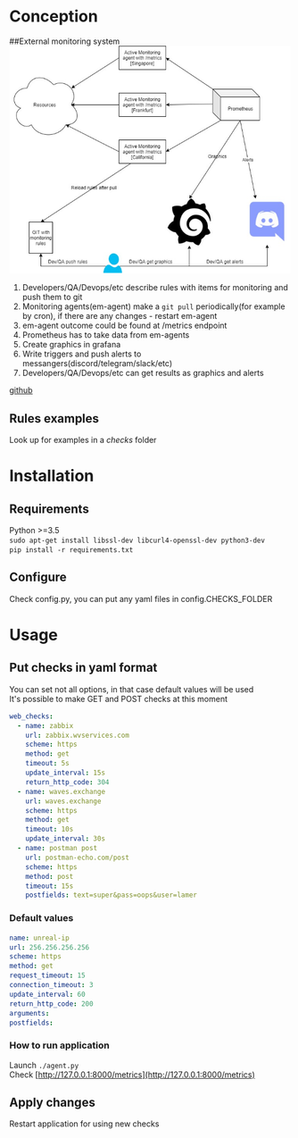 # Conception
##External monitoring system
![conception](conception.jpg)  
1. Developers/QA/Devops/etc describe rules with items for monitoring and push them to git
2. Monitoring agents(em-agent) make a `git pull` periodically(for example by cron), if there are any changes - restart em-agent
3. em-agent outcome could be found at /metrics endpoint
4. Prometheus has to take data from em-agents
5. Create graphics in grafana
6. Write triggers and push alerts to messangers(discord/telegram/slack/etc)
7. Developers/QA/Devops/etc can get results as graphics and alerts

[github](https://github.com/alter/em-agent)  

## Rules examples
Look up for examples in a *checks* folder  

# Installation
## Requirements
Python >=3.5  
`sudo apt-get install libssl-dev libcurl4-openssl-dev python3-dev`  
`pip install -r requirements.txt` 

## Configure
Check config.py, you can put any yaml files in config.CHECKS_FOLDER  

# Usage
## Put checks in yaml format
You can set not all options, in that case default values will be used  
It's possible to make GET and POST checks at this moment  
```yaml
web_checks:
  - name: zabbix
    url: zabbix.wvservices.com
    scheme: https
    method: get
    timeout: 5s
    update_interval: 15s
    return_http_code: 304
  - name: waves.exchange
    url: waves.exchange
    scheme: https
    method: get
    timeout: 10s
    update_interval: 30s
  - name: postman post
    url: postman-echo.com/post
    scheme: https
    method: post
    timeout: 15s
    postfields: text=super&pass=oops&user=lamer
```

### Default values
```yaml
name: unreal-ip
url: 256.256.256.256
scheme: https
method: get
request_timeout: 15
connection_timeout: 3
update_interval: 60
return_http_code: 200
arguments:
postfields:
```

### How to run application
Launch `./agent.py`  
Check [http://127.0.0.1:8000/metrics](http://127.0.0.1:8000/metrics)  

## Apply changes
Restart application for using new checks  
